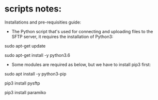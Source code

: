 # scripts notes:
Installations and pre-requisities guide:

- The Python script that's used for connecting and uploading files to the SFTP server, it requires the installation of Python3:

sudo apt-get update

sudo apt-get install -y python3.6

- Some modules are required as below, but we have to install pip3 first:

sudo apt install -y python3-pip

pip3 install pysftp

pip3 install paramiko



